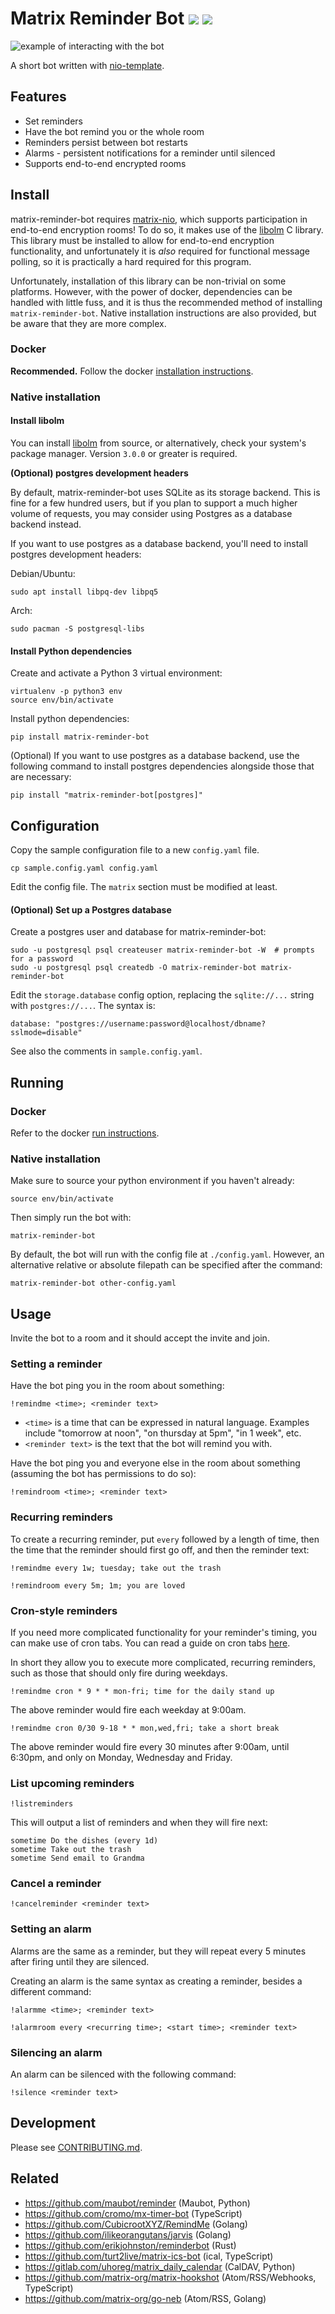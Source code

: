 # Matrix Reminder Bot <a href="https://matrix.to/#/#matrix-reminder-bot:matrix.org"><img src="https://img.shields.io/matrix/matrix-reminder-bot:matrix.org?color=blue&label=Join%20the%20Matrix%20Room&server_fqdn=matrix-client.matrix.org" /></a> <a href="https://hub.docker.com/r/anoa/matrix-reminder-bot/"><img src="https://img.shields.io/docker/v/anoa/matrix-reminder-bot?label=Docker%20Hub&sort=semver" /></a>

![example of interacting with the bot](screenshot.png)

A short bot written with [nio-template](https://github.com/anoadragon453/nio-template).

## Features

* Set reminders
* Have the bot remind you or the whole room
* Reminders persist between bot restarts
* Alarms - persistent notifications for a reminder until silenced
* Supports end-to-end encrypted rooms

## Install

matrix-reminder-bot requires
[matrix-nio](https://github.com/matrix-org/matrix-nio), which supports
participation in end-to-end encryption rooms! To do so, it makes use of the
[libolm](https://gitlab.matrix.org/matrix-org/olm) C library.  This library
must be installed to allow for end-to-end encryption functionality, and
unfortunately it is *also* required for functional message polling, so it is
practically a hard required for this program.

Unfortunately, installation of this library can be non-trivial on some
platforms. However, with the power of docker, dependencies can be handled with
little fuss, and it is thus the recommended method of installing
`matrix-reminder-bot`. Native installation instructions are also provided, but
be aware that they are more complex.

### Docker

**Recommended.** Follow the docker [installation instructions](docker/README.md#setup).

### Native installation

#### Install libolm

You can install [libolm](https://gitlab.matrix.org/matrix-org/olm) from source,
or alternatively, check your system's package manager. Version `3.0.0` or
greater is required.

**(Optional) postgres development headers**

By default, matrix-reminder-bot uses SQLite as its storage backend. This is
fine for a few hundred users, but if you plan to support a much higher volume
of requests, you may consider using Postgres as a database backend instead.

If you want to use postgres as a database backend, you'll need to install
postgres development headers:

Debian/Ubuntu:

```
sudo apt install libpq-dev libpq5
```

Arch:

```
sudo pacman -S postgresql-libs
```

#### Install Python dependencies

Create and activate a Python 3 virtual environment:

```
virtualenv -p python3 env
source env/bin/activate
```

Install python dependencies:

```
pip install matrix-reminder-bot
```

(Optional) If you want to use postgres as a database backend, use the following
command to install postgres dependencies alongside those that are necessary:

```
pip install "matrix-reminder-bot[postgres]"
```

## Configuration

Copy the sample configuration file to a new `config.yaml` file.

```
cp sample.config.yaml config.yaml
```

Edit the config file. The `matrix` section must be modified at least.

#### (Optional) Set up a Postgres database

Create a postgres user and database for matrix-reminder-bot:

```
sudo -u postgresql psql createuser matrix-reminder-bot -W  # prompts for a password
sudo -u postgresql psql createdb -O matrix-reminder-bot matrix-reminder-bot
```

Edit the `storage.database` config option, replacing the `sqlite://...` string with `postgres://...`. The syntax is:

```
database: "postgres://username:password@localhost/dbname?sslmode=disable"
```

See also the comments in `sample.config.yaml`.

## Running

### Docker

Refer to the docker [run instructions](docker/README.md#running).

### Native installation

Make sure to source your python environment if you haven't already:

```
source env/bin/activate
```

Then simply run the bot with:

```
matrix-reminder-bot
```

By default, the bot will run with the config file at `./config.yaml`. However, an
alternative relative or absolute filepath can be specified after the command:

```
matrix-reminder-bot other-config.yaml
```

## Usage

Invite the bot to a room and it should accept the invite and join.

### Setting a reminder

Have the bot ping you in the room about something:

```
!remindme <time>; <reminder text>
```

* `<time>` is a time that can be expressed in natural language. Examples
   include "tomorrow at noon", "on thursday at 5pm", "in 1 week", etc.
* `<reminder text>` is the text that the bot will remind you with.

Have the bot ping you and everyone else in the room about something
(assuming the bot has permissions to do so):

```
!remindroom <time>; <reminder text>
```

### Recurring reminders

To create a recurring reminder, put `every` followed by a length of
time, then the time that the reminder should first go off, and then
the reminder text:

```
!remindme every 1w; tuesday; take out the trash
```

```
!remindroom every 5m; 1m; you are loved
```

### Cron-style reminders

If you need more complicated functionality for your reminder's
timing, you can make use of cron tabs. You can read a guide on
cron tabs [here](https://www.adminschoice.com/crontab-quick-reference).

In short they allow you to execute more complicated, recurring
reminders, such as those that should only fire during weekdays.

```
!remindme cron * 9 * * mon-fri; time for the daily stand up
```

The above reminder would fire each weekday at 9:00am.

```
!remindme cron 0/30 9-18 * * mon,wed,fri; take a short break
```

The above reminder would fire every 30 minutes after 9:00am,
until 6:30pm, and only on Monday, Wednesday and Friday.

### List upcoming reminders

```
!listreminders
```

This will output a list of reminders and when they will fire next:

```
sometime Do the dishes (every 1d)
sometime Take out the trash
sometime Send email to Grandma
```

### Cancel a reminder

```
!cancelreminder <reminder text>
```

### Setting an alarm

Alarms are the same as a reminder, but they will repeat every 5 minutes
after firing until they are silenced.

Creating an alarm is the same syntax as creating a reminder, besides a
different command:

```
!alarmme <time>; <reminder text>
```

```
!alarmroom every <recurring time>; <start time>; <reminder text>
```

### Silencing an alarm

An alarm can be silenced with the following command:

```
!silence <reminder text>
```

## Development

Please see [CONTRIBUTING.md](CONTRIBUTING.md).

## Related
- https://github.com/maubot/reminder (Maubot, Python)
- https://github.com/cromo/mx-timer-bot (TypeScript)
- https://github.com/CubicrootXYZ/RemindMe (Golang)
- https://github.com/ilikeorangutans/jarvis (Golang)
- https://github.com/erikjohnston/reminderbot (Rust)
- https://github.com/turt2live/matrix-ics-bot (ical, TypeScript)
- https://gitlab.com/uhoreg/matrix_daily_calendar (CalDAV, Python)
- https://github.com/matrix-org/matrix-hookshot (Atom/RSS/Webhooks, TypeScript)
- https://github.com/matrix-org/go-neb (Atom/RSS, Golang)
